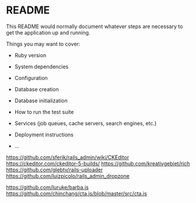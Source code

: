 # README

This README would normally document whatever steps are necessary to get the
application up and running.

Things you may want to cover:

* Ruby version

* System dependencies

* Configuration

* Database creation

* Database initialization

* How to run the test suite

* Services (job queues, cache servers, search engines, etc.)

* Deployment instructions

* ...


https://github.com/sferik/rails_admin/wiki/CKEditor
https://ckeditor.com/ckeditor-5-builds/
https://github.com/kreativgebiet/rich
https://github.com/glebtv/rails-uploader
https://github.com/luizpicolo/rails_admin_dropzone

https://github.com/luruke/barba.js
https://github.com/chinchang/cta.js/blob/master/src/cta.js